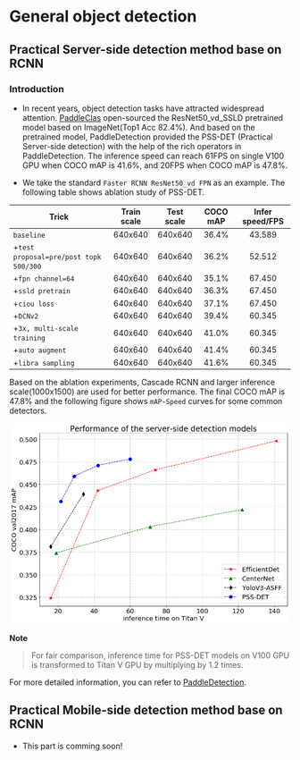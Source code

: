 # General object detection

## Practical Server-side detection method base on RCNN

### Introduction


* In recent years, object detection tasks have attracted widespread attention. [PaddleClas](https://github.com/PaddlePaddle/PaddleClas) open-sourced the ResNet50_vd_SSLD pretrained model based on ImageNet(Top1 Acc 82.4%). And based on the pretrained model, PaddleDetection provided the PSS-DET (Practical Server-side detection) with the help of the rich operators in PaddleDetection. The inference speed can reach 61FPS on single V100 GPU when COCO mAP is 41.6%, and 20FPS when COCO mAP is 47.8%.

* We take the standard `Faster RCNN ResNet50_vd FPN` as an example. The following table shows ablation study of PSS-DET.

| Trick | Train scale | Test scale |  COCO mAP | Infer speed/FPS |
|- |:-: |:-: | :-: | :-: |
| `baseline` | 640x640 | 640x640 | 36.4% | 43.589 |
| +`test proposal=pre/post topk 500/300` | 640x640 | 640x640 | 36.2% | 52.512 |
| +`fpn channel=64` | 640x640 | 640x640 | 35.1% | 67.450 |
| +`ssld pretrain` | 640x640 | 640x640 | 36.3% | 67.450 |
| +`ciou loss` | 640x640 | 640x640 | 37.1% | 67.450 |
| +`DCNv2` | 640x640 | 640x640 | 39.4% | 60.345 |
| +`3x, multi-scale training` | 640x640 | 640x640 | 41.0% | 60.345 |
| +`auto augment` | 640x640 | 640x640 | 41.4% | 60.345 |
| +`libra sampling` | 640x640 | 640x640 | 41.6% | 60.345 |


Based on the ablation experiments, Cascade RCNN and larger inference scale(1000x1500) are used for better performance. The final COCO mAP is 47.8%
and the following figure shows `mAP-Speed` curves for some common detectors.


![pssdet](../../images/det/pssdet.png)


**Note**
> For fair comparison, inference time for PSS-DET models on V100 GPU is transformed to Titan V GPU by multiplying by 1.2 times.

For more detailed information, you can refer to [PaddleDetection](https://github.com/PaddlePaddle/PaddleDetection/tree/master/configs/rcnn_server_side_det).


## Practical Mobile-side detection method base on RCNN

* This part is comming soon!
